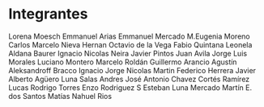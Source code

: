 # Integrantes

Lorena Moesch
Emmanuel Arias
Emmanuel Mercado
M.Eugenia Moreno
Carlos Marcelo Nieva
Hernan Octavio de la Vega
Fabio Quintana
Leonela Aldana Baurer
Ignacio Nicolas Neira
Javier Pintos
Juan Avila
Jorge Luis Morales
Luciano Montero
Marcelo Roldán
Guillermo Arancio
Agustín Aleksandroff
Bracco Ignacio
Jorge Nicolas Martin
Federico Herrera
Javier Alberto Agüero
Luna Salas Andres 
José Antonio Chavez
Cortés Ramírez Lucas
Rodrigo Torres
Enzo Rodriguez S
Esteban Luna Mercado
Martín E. dos Santos
Matías Nahuel Rios
